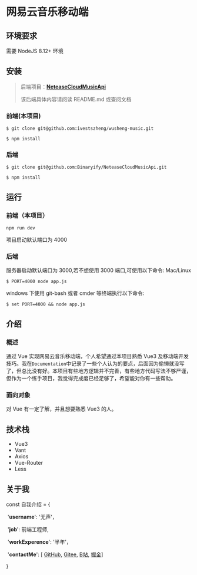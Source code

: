 # 网易云音乐移动端

## 环境要求

需要 NodeJS 8.12+ 环境

## 安装

> 后端项目：**[NeteaseCloudMusicApi](https://github.com/Binaryify/NeteaseCloudMusicApi)**
>
> 该后端具体内容请阅读 README.md 或查阅文档

### 前端(本项目)

```shell
$ git clone git@github.com:ivestszheng/wusheng-music.git 

$ npm install
```

### 后端

```shell
$ git clone git@github.com:Binaryify/NeteaseCloudMusicApi.git 

$ npm install
```

## 运行

### 前端（本项目）

```shell
npm run dev
```

项目启动默认端口为 4000

### 后端

服务器启动默认端口为 3000,若不想使用 3000 端口,可使用以下命令: Mac/Linux

```shell
$ PORT=4000 node app.js
```

windows 下使用 git-bash 或者 cmder 等终端执行以下命令:

```shell
$ set PORT=4000 && node app.js
```

## 介绍

### 概述

通过 Vue 实现网易云音乐移动端，个人希望通过本项目熟悉 Vue3 及移动端开发技巧。我在`Documentation`中记录了一些个人认为的要点，后面因为偷懒就没写了，但总比没有好。本项目有些地方逻辑并不完善，有些地方代码写法不够严谨，但作为一个练手项目，我觉得完成度已经足够了，希望能对你有一些帮助。

### 面向对象

对 Vue 有一定了解，并且想要熟悉 Vue3 的人。

## 技术栈

- Vue3
- Vant
- Axios
- Vue-Router
- Less

## 关于我

const 自我介绍 = {

​	'**username**': '无声'，

​	'**job**': 前端工程师,

​	'**workExperence**': '半年'，

​	'**contactMe**': [ [GitHub](https://github.com/ivestszheng), [Gitee](https://gitee.com/ivestszheng), [B站](https://space.bilibili.com/3111462), [掘金](https://juejin.cn/user/1618116899507735/posts)]

}





